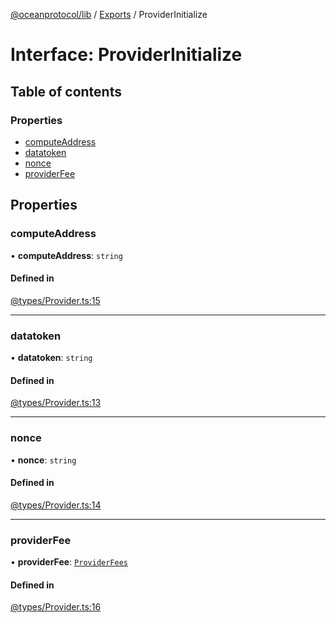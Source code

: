 [@oceanprotocol/lib](../README.md) / [Exports](../modules.md) / ProviderInitialize

# Interface: ProviderInitialize

## Table of contents

### Properties

- [computeAddress](ProviderInitialize.md#computeaddress)
- [datatoken](ProviderInitialize.md#datatoken)
- [nonce](ProviderInitialize.md#nonce)
- [providerFee](ProviderInitialize.md#providerfee)

## Properties

### computeAddress

• **computeAddress**: `string`

#### Defined in

[@types/Provider.ts:15](https://github.com/oceanprotocol/ocean.js/blob/4f5a8cee/src/@types/Provider.ts#L15)

___

### datatoken

• **datatoken**: `string`

#### Defined in

[@types/Provider.ts:13](https://github.com/oceanprotocol/ocean.js/blob/4f5a8cee/src/@types/Provider.ts#L13)

___

### nonce

• **nonce**: `string`

#### Defined in

[@types/Provider.ts:14](https://github.com/oceanprotocol/ocean.js/blob/4f5a8cee/src/@types/Provider.ts#L14)

___

### providerFee

• **providerFee**: [`ProviderFees`](ProviderFees.md)

#### Defined in

[@types/Provider.ts:16](https://github.com/oceanprotocol/ocean.js/blob/4f5a8cee/src/@types/Provider.ts#L16)
